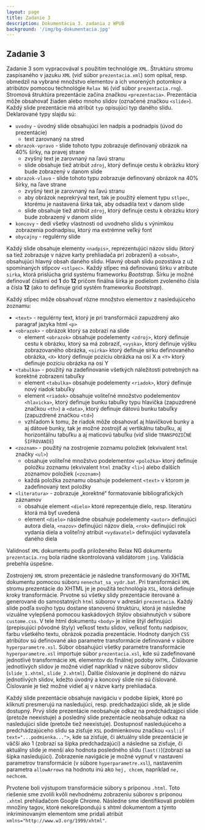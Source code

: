 ```yaml
---
layout: page
title: Zadanie 3
description: Dokumentácia 3. zadania z WPUB
background: '/img/bg-dokumentacia.jpg'
---
```

## Zadanie 3

Zadanie 3 som vypracovával s použitím technológie `XML`. Štruktúru stromu zaspísaného v jazuku `XML` (viď súbor `prezentacia.xml`) som opísal, resp. obmedzil na vybrané množstvo elementov a ich vnorených potomkov a atribútov pomocou technológie `Relax NG` (viď súbor `prezentacia.rng`). Stromová štruktúra prezentácie začína značkou `<prezentacia>`. Prezentácia môže obsahovať žiaden alebo mnoho slidov (označené značkou `<slide>`). Každý slide prezentácie má atribút `typ` opisujúci typ daného slidu. Deklarované typy slajdu sú:

- `uvodny` - úvodný slide obsahujúci len nadpis a podnadpis (úvod do prezentácie)
	- text zarovnaný na stred
- `obrazok-vpravo` - slide tohoto typu zobrazuje definovaný obrázok na 40% šírky, na pravej strane
	- zvyšný text je zarovnaný na ľavú stranu
	- slide obsahuje tiež atribút `zdroj`, ktorý definuje cestu k obrázku ktorý bude zobrazený v danom slide
- `obrazok-vlavo` - slide tohoto typu zobrazuje definovaný obrázok na 40% šírky, na ľave strane
	- zvyšný text je zarovnaný na ľavú stranu
	- aby obrázok neprekrýval text, tak je použitý element typu `stlpec`, ktorému je nastavená šírka tak, aby odsadila text v danom slide
	- slide obsahuje tiež atribút `zdroj`, ktorý definuje cestu k obrázku ktorý bude zobrazený v danom slide
- `koncovy` - dedí všetky vlastnosti od uvodneho slidu s výnimkou zobrazenia podnadpisu, ktorý ma extrémne veľký font
- `obycajny` - regulérny slide

Každý slide obsahuje elementy `<nadpis>`, reprezentujúci názov slidu (ktorý sa tiež zobrazuje v názve karty prehliadača pri zobrazení) a `<obsah>`, obsahujúci hlavný obsah daného slidu. Hlavný obsah slidu pozostáva z už spomínaných stĺpcov `<stlpec>`. Každý stĺpec má definovanú šírku v atribute `sirka`, ktorá prislúcha grid systému frameworku *Bootstrap*. Šírku je možné definovať číslami od **1** do **12** pričom finálna šírka je podielom zvoleného čísla a čísla **12** (ako to definuje grid systém frameworku *Bootstrap*).

Každý stĺpec môže obsahovať rôzne množstvo elementov z nasledujúceho zoznamu:
- `<text>` - regulérny text, ktorý je pri transformácii zapuzdrený ako paragraf jazyka html `<p>`
- `<obrazok>` - obrázok ktorý sa zobrazí na slide
	- element `<obrazok>` obsahuje podelementy `<zdroj>`, ktorý definuje cestu k obrázku, ktorý sa má zobraziť, `<vyska>`, ktorý definuje výšku zobrazovaného obrázka, `<sirka>` ktorý definuje sirku definovaného obrázka, `<X>` ktorý definuje  pozíciu obrázka na osi X a `<Y>` ktorý definuje pozíciu obrázka na osi Y
- `<tabulka>` - použitý na zadefinovanie všetkých náležitosti potrebných na korektné zobrazeni tabuľky
	- element `<tabulka>` obsahuje podelementy `<riadok>`, ktorý definuje nový riadok tabuľky
	- element `<riadok>` obsahuje voliteľné množstvo podelementov `<hlavicka>`, ktorý definuje bunku tabuľky typu hlavička (zapuzdrené značkou `<th>`) a `<data>`, ktorý definuje dátovú bunku tabuľky (zapuzdrené značkou `<td>`)
	- vzhľadom k tomu, že riadok môže obsahovať aj hlavičkové bunky a aj dátové bunky, tak je možné zostrojiť aj vertikálnu tabuľku, aj horizontálnu tabuľku a aj maticovú tabuľku (viď slide `TRANSPOZIČNÉ ŠIFROVANIE`)
- `<zoznam>` - použitý na zostrojenie zoznamu položiek (ekvivalent `html` značky `<ul>`)
	- obsahuje voliteľné množstvo podelementov `<položka>` ktorý definuje položku zoznamu (ekvivalent `html` značky `<li>`) alebo ďalších zoznamov položiek (`<zoznam>`)
	- každá položka zoznamu obsahuje podelement `<text>` v ktorom je zadefinovaný text položky
- `<literatura>` - zobrazuje „korektné“ formatovanie bibliografických záznamov
	- obsahuje element `<dielo>` ktoré reprezentuje dielo, resp. literatúru ktorá má byť uvedená
	- element `<dielo>` následne obsahuje podelementy `<autor>` definujúci autora diela, `<nazov>` definujúci názov diela, `<rok>` definujúci rok vydania diela a voliteľný atribút `<vydavatel>` definujúci vydavateľa daného diela

Valídnosť `XML` dokumentu podľa priloženého Relax NG dokumentu `prezentacia.rng` bola riadne skontrolovaná validátorom `jing`. Validácia prebehla úspešne.

Zostrojený `XML` strom prezentácie je následne transformovaný do XHTML dokumentu pomocou súboru `nenechat_sa_vydr.bat`. Pri transformácii `XML` stromu prezentácie do XHTML je je použitá technológia `XSL`, ktorá definuje kroky transformácie. Prvotne sú všetky slidy prezentácie iterované a generované do samostatných `html` súborov v adresári `prezentacia`. Každý slide podľa svojho typu dostane stanovenú štruktúru, ktorá je následne vizuálne vylepšená pomocou kaskádových štýlov obsiahnutých v súbore `custome.css`. V tele html dokumentu `<body>` je inline štýl definujúci (prepisujúci pôvodné štyly) veľkosť textu slidov, veľkosť fontu nadpisov, farbu všetkého textu, obrázok pozadia prezentácie. Hodnoty daných `CSS` atribútov sú definované ako parametre transformácie definované v súbore `hyperparametre.xsl`. Súbor obsahujúci všetky parametre transformácie `hyperparametre.xsl` importuje súbor `prezentacia.xsl`, kde sú zadefinované jednotlivé transformácie `XML` elementov do finálnej podoby `XHTML`. Číslovanie jednotlivých slidov je možné vidieť napríklad v názve súborov slidov (`slide_1.xhtml`, `slide_2.xhtml`). Ďalšie číslovanie je doplnené do názvu jednotlivých slidov, kdežto úvodný a koncový slide nie sú číslované. Číslovanie je tiež možné vidieť aj v názve karty prehliadača.

Každý slide prezentácie obsahuje navigáciu v podobe šípiek, ktoré po kliknutí presmerujú na nasledujúci, resp. predchadzajúci slide, ak je slide dostupný. Prvý slide prezentácie neobsahuje odkaz na predchádzajpci slide (pretože neexistuje) a posledný slide prezentácie neobsahuje odkaz na nasledujúci slide (pretože tiež neexistuje). Dostupnosť nasledujúceho a predchádzajúceho slidu sa zisťuje `XSL` podmienkovou značkou `<xsl:if text="...podmienka...">`, kde sa zisťuje, či aktuálny slide prezentácie je väčší ako 1 (zobrazí sa šípka predchadzajúci) a následne sa zisťuje, či aktuálny slide je menší ako hodnota posledného slidu (`last()`)(zobrazí sa šípka nasledujúci). Zobrazenie navigácie je možné vypnuť v nastavení parametrov transformácie (v súbore `hyperparametre.xsl`), nastavením parametra `allowArrows` na hodnotu inú ako `hej, chcem`, napríklad `ne, nechcem`.

Prvotene boli výstupom transformácie súbory s príponou `.html`. Toto riešenie sme zvolili kvôli nevhodnému zobrazeniu súborov s príponou `.xhtml` prehliadačom Google Chrome. Následne sme identifikovali problém množiny tagov, ktoré nekorešpondujú s xhtml dokumentom a týmto inkriminovaným elementom sme pridali atribút `xmlns="http://www.w3.org/1999/xhtml"`.